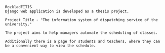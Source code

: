     RozkladFITIS
    Django web application is developed as a thesis project.
    
    Project Title - "The information system of dispatching service of the university."
    
    The project aims to help managers automate the scheduling of classes.
    
    Additionally there is a page for students and teachers, where they can be a convenient way to view the schedule.
